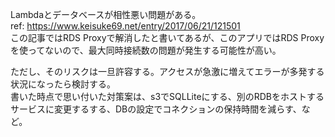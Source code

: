 
Lambdaとデータベースが相性悪い問題がある。  
ref: https://www.keisuke69.net/entry/2017/06/21/121501  
この記事ではRDS Proxyで解消したと書いてあるが、このアプリではRDS Proxyを使ってないので、最大同時接続数の問題が発生する可能性が高い。

ただし、そのリスクは一旦許容する。アクセスが急激に増えてエラーが多発する状況になったら検討する。  
書いた時点で思い付いた対策案は、s3でSQLLiteにする、別のRDBをホストするサービスに変更するする、DBの設定でコネクションの保持時間を減らす、など。
